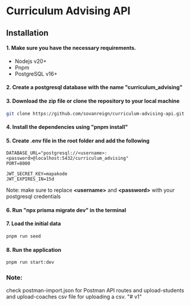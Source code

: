 # Curriculum Advising API

## Installation

#### 1. Make sure you have the necessary requirements.

- Nodejs v20+
- Pnpm
- PostgreSQL v16+

#### 2. Create a postgresql database with the name "curriculum_advising"

#### 3. Download the zip file or clone the repository to your local machine

```bash
git clone https://github.com/sovanreign/curriculum-advising-api.git
```

#### 4. Install the dependencies using "pnpm install"

#### 5. Create .env file in the root folder and add the following

```dotenv
DATABASE_URL="postgresql://<username>:<password>@localhost:5432/curriculum_advising"
PORT=8000

JWT_SECRET_KEY=mapakode
JWT_EXPIRES_IN=15d
```

Note: make sure to replace **\<username>** and **\<password>** with your postgresql credentials

#### 6. Run "npx prisma migrate dev" in the terminal

#### 7. Load the initial data

```bash
pnpm run seed
```

#### 8. Run the application

```bash
pnpm run start:dev
```

### Note:

check postman-import.json for Postman API routes and upload-students and upload-coaches csv file for uploading a csv.
"# v1" 
